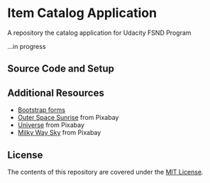 # Item Catalog Application

A repository the catalog application for Udacity FSND Program

...in progress

## Source Code and Setup

## Additional Resources

* [Bootstrap forms](https://getbootstrap.com/docs/4.0/components/forms/)
* [Outer Space Sunrise](https://pixabay.com/en/sunrise-space-outer-globe-world-1756274/) from Pixabay
* [Universe](https://pixabay.com/en/universe-sky-star-space-all-2742113/) from Pixabay
* [Milky Way Sky](https://pixabay.com/en/milky-way-starry-sky-night-sky-star-2695569/) from Pixabay

## License

The contents of this repository are covered under the [MIT License](LICENSE).